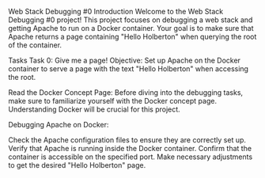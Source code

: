 Web Stack Debugging #0
Introduction
Welcome to the Web Stack Debugging #0 project! This project focuses on debugging a web stack and getting Apache to run on a Docker container. Your goal is to make sure that Apache returns a page containing "Hello Holberton" when querying the root of the container.

Tasks
Task 0: Give me a page!
Objective: Set up Apache on the Docker container to serve a page with the text "Hello Holberton" when accessing the root.

Read the Docker Concept Page:
Before diving into the debugging tasks, make sure to familiarize yourself with the Docker concept page. Understanding Docker will be crucial for this project.

Debugging Apache on Docker:

Check the Apache configuration files to ensure they are correctly set up.
Verify that Apache is running inside the Docker container.
Confirm that the container is accessible on the specified port.
Make necessary adjustments to get the desired "Hello Holberton" page.
